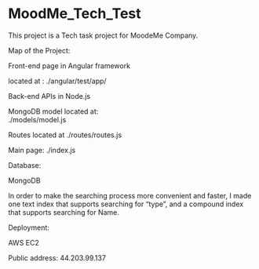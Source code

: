 # MoodMe_Tech_Test


This project is a Tech task project for MoodeMe Company.

Map of the Project:

Front-end page in Angular framework

 located at :
 ./angular/test/app/


Back-end APIs in Node.js 

MongoDB model located at:  
./models/model.js

Routes located at 
./routes/routes.js

Main page:
./index.js
 
 
 
Database: 

MongoDB
 
In order to make the searching process more convenient and faster, I made one text index that supports searching for “type”, and a compound index that supports searching for Name.


Deployment:

AWS EC2

Public address: 44.203.99.137
